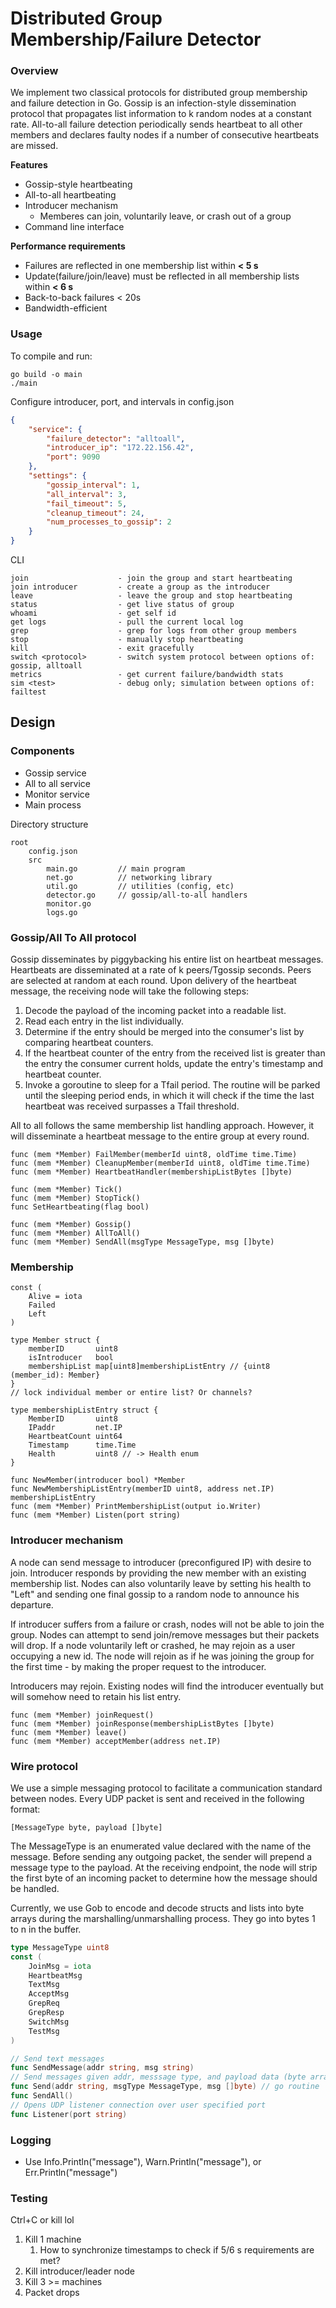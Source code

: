 # Distributed Group Membership/Failure Detector

### Overview

We implement two classical protocols for distributed group membership and failure detection in Go. Gossip is an infection-style dissemination protocol that propagates list information to k random nodes at a constant rate. All-to-all failure detection periodically sends heartbeat to all other members and declares faulty nodes if a number of consecutive heartbeats are missed.

**Features**

* Gossip-style heartbeating
* All-to-all heartbeating
* Introducer mechanism
  * Memberes can join, voluntarily leave, or crash out of a group
* Command line interface

**Performance requirements**

* Failures are reflected in one membership list within **< 5 s**
* Update(failure/join/leave) must be reflected in all membership lists within **< 6 s**
* Back-to-back failures < 20s
* Bandwidth-efficient

### Usage

To compile and run:

```
go build -o main
./main
```

Configure introducer, port, and intervals in config.json

```json
{
    "service": {
        "failure_detector": "alltoall",
        "introducer_ip": "172.22.156.42",
        "port": 9090
    },
    "settings": {
        "gossip_interval": 1,
        "all_interval": 3,
        "fail_timeout": 5,
        "cleanup_timeout": 24,
        "num_processes_to_gossip": 2
    }
}
```

CLI

```
join					- join the group and start heartbeating
join introducer			- create a group as the introducer
leave					- leave the group and stop heartbeating
status					- get live status of group
whoami					- get self id
get logs				- pull the current local log
grep 					- grep for logs from other group members
stop					- manually stop heartbeating
kill					- exit gracefully
switch <protocol>		- switch system protocol between options of: gossip, alltoall
metrics					- get current failure/bandwidth stats
sim <test>				- debug only; simulation between options of: failtest
```



## Design

### Components

* Gossip service
* All to all service
* Monitor service
* Main process

Directory structure

```
root
	config.json
	src
		main.go			// main program
		net.go			// networking library
		util.go			// utilities (config, etc)
		detector.go		// gossip/all-to-all handlers
		monitor.go
		logs.go
```

### Gossip/All To All protocol

Gossip disseminates by piggybacking his entire list on heartbeat messages. Heartbeats are disseminated at a rate of k peers/Tgossip seconds. Peers are selected at random at each round. Upon delivery of the heartbeat message, the receiving node will take the following steps:

1. Decode the payload of the incoming packet into a readable list.
2. Read each entry in the list individually.
3. Determine if the entry should be merged into the consumer's list by comparing heartbeat counters.
4. If the heartbeat counter of the entry from the received list is greater than the entry the consumer current holds, update the entry's timestamp and heartbeat counter.
5. Invoke a goroutine to sleep for a Tfail period. The routine will be parked until the sleeping period ends, in which it will check if the time the last heartbeat was received surpasses a Tfail threshold.

All to all follows the same membership list handling approach. However, it will disseminate a heartbeat message to the entire group at every round.

```
func (mem *Member) FailMember(memberId uint8, oldTime time.Time)
func (mem *Member) CleanupMember(memberId uint8, oldTime time.Time)
func (mem *Member) HeartbeatHandler(membershipListBytes []byte)

func (mem *Member) Tick()
func (mem *Member) StopTick()
func SetHeartbeating(flag bool)

func (mem *Member) Gossip()
func (mem *Member) AllToAll()
func (mem *Member) SendAll(msgType MessageType, msg []byte)
```

### Membership

```
const (
    Alive = iota
    Failed
    Left
)

type Member struct {
	memberID       uint8
	isIntroducer   bool
	membershipList map[uint8]membershipListEntry // {uint8 (member_id): Member}
}
// lock individual member or entire list? Or channels?

type membershipListEntry struct {
	MemberID       uint8
	IPaddr         net.IP
	HeartbeatCount uint64
	Timestamp      time.Time
	Health         uint8 // -> Health enum
}

func NewMember(introducer bool) *Member
func NewMembershipListEntry(memberID uint8, address net.IP) membershipListEntry
func (mem *Member) PrintMembershipList(output io.Writer)
func (mem *Member) Listen(port string)
```

### Introducer mechanism

A node can send message to introducer (preconfigured IP)  with desire to join. Introducer responds by providing the new member with an existing membership list. Nodes can also voluntarily leave by setting his health to "Left" and sending one final gossip to a random node to announce his departure.

If introducer suffers from a failure or crash, nodes will not be able to join the group. Nodes can attempt to send join/remove messages but their packets will drop. If a node voluntarily left or crashed, he may rejoin as a user occupying a new id. The node will rejoin as if he was joining the group for the first time - by making the proper request to the introducer. 

Introducers may rejoin. Existing nodes will find the introducer eventually but will somehow need to retain his list entry.

```
func (mem *Member) joinRequest()
func (mem *Member) joinResponse(membershipListBytes []byte)
func (mem *Member) leave()
func (mem *Member) acceptMember(address net.IP)
```

### Wire protocol

We use a simple messaging protocol to facilitate a communication standard between nodes. Every UDP packet is sent and received in the following format:

```
[MessageType byte, payload []byte]
```

The MessageType is an enumerated value declared with the name of the message. Before sending any outgoing packet, the sender will prepend a message type to the payload. At the receiving endpoint, the node will strip the first byte of an incoming packet to determine how the message should be handled.

Currently, we use Gob to encode and decode structs and lists into byte arrays during the marshalling/unmarshalling process. They go into bytes 1 to n in the buffer.

```go
type MessageType uint8
const (
	JoinMsg = iota
	HeartbeatMsg
	TextMsg
	AcceptMsg
	GrepReq
	GrepResp
	SwitchMsg
	TestMsg
)
```

```go
// Send text messages
func SendMessage(addr string, msg string)
// Send messages given addr, messsage type, and payload data (byte array)
func Send(addr string, msgType MessageType, msg []byte) // go routine
func SendAll()
// Opens UDP listener connection over user specified port
func Listener(port string)
```

### Logging

* Use Info.Println("message"), Warn.Println("message"), or Err.Println("message")

### Testing

Ctrl+C or kill lol

1. Kill 1 machine
   1. How to synchronize timestamps to check if 5/6 s requirements are met?
2. Kill introducer/leader node
3. Kill 3 >= machines
4. Packet drops

